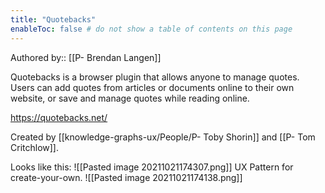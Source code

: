 ```yaml
---
title: "Quotebacks"
enableToc: false # do not show a table of contents on this page
---
```

Authored by:: [[P- Brendan Langen]]

Quotebacks is a browser plugin that allows anyone to manage quotes. Users can add  quotes from articles or documents online to their own website, or save and manage quotes while reading online. 

https://quotebacks.net/

Created by [[knowledge-graphs-ux/People/P- Toby Shorin]] and [[P- Tom Critchlow]].

Looks like this: 
![[Pasted image 20211021174307.png]]
UX Pattern for create-your-own.
![[Pasted image 20211021174138.png]]